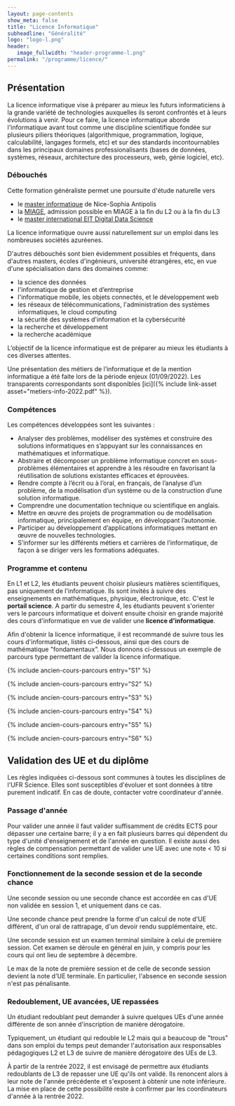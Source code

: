 ```yaml
---
layout: page-contents
show_meta: false
title: "Licence Informatique"
subheadline: "Généralité"
logo: "logo-l.png"
header:
   image_fullwidth: "header-programme-l.png"
permalink: "/programme/licence/"
---
```



## Présentation ##

La licence informatique vise à préparer au mieux les futurs informaticiens
à la grande variété de technologies auxquelles ils seront confrontés et à
leurs évolutions à venir. Pour ce faire, la licence informatique
aborde l'informatique avant tout comme une discipline
scientifique fondée sur plusieurs piliers théoriques (algorithmique, programmation, logique, calculabilité, langages formels, etc) et sur des standards
incontournables dans les principaux domaines professionalisants (bases de données, systèmes, réseaux, architecture des processeurs, web, génie logiciel, etc).

### Débouchés ##

Cette formation généraliste permet une poursuite d'étude naturelle vers

- le [master informatique](http://i3s.unice.fr/master-info)  de Nice-Sophia Antipolis
- la [MIAGE](https://www.miage-nice.fr), admission possible en MIAGE à la fin du L2 ou à la fin du L3
- le [master international EIT Digital Data Science](https://masterschool.eitdigital.eu/programmes/data-science)

La licence informatique ouvre aussi naturellement sur un emploi dans
les nombreuses sociétés azuréenes.

D'autres débouchés sont bien évidemment possibles et fréquents, dans d'autres masters, écoles d'ingénieurs, université étrangères, etc, en vue d'une spécialisation dans des domaines comme:

- la science des données
- l'informatique de gestion et d’entreprise
- l'informatique mobile, les objets connectés, et le développement web
- les réseaux de télécommunications, l'administration des systèmes informatiques, le cloud computing
- la sécurité des systèmes d'information et la cybersécurité
- la recherche et développement
- la recherche académique

L’objectif de la licence informatique est de préparer au mieux les étudiants à ces diverses attentes.

Une présentation des métiers de l’informatique et de la mention informatique a été faite lors de la période enjeux (01/09/2022).
Les transparents correspondants sont disponibles [ici]({% include link-asset asset="metiers-info-2022.pdf" %}).


### Compétences ###

Les compétences développées sont les suivantes :

- Analyser des problèmes, modéliser des systèmes et construire des solutions informatiques en s’appuyant sur les connaissances en mathématiques et informatique.
- Abstraire et décomposer un problème informatique concret en sous-problèmes élémentaires et apprendre à les résoudre en favorisant la réutilisation de solutions existantes efficaces et éprouvées.
- Rendre compte à l’écrit ou à l’oral, en français, de l’analyse d’un problème, de la modélisation d’un système ou de la construction d’une solution informatique.
- Comprendre une documentation technique ou scientifique en anglais.
- Mettre en œuvre des projets de programmation ou de modélisation informatique, principalement en équipe, en développant l’autonomie.
- Participer au développement d’applications informatiques mettant en œuvre de nouvelles technologies.
- S’informer sur les différents métiers et carrières de l’informatique, de façon à se diriger vers les formations adéquates.

### Programme et contenu ###

En L1 et L2, les étudiants peuvent choisir plusieurs matières
scientifiques, pas uniquement de l'informatique. Ils sont invités à
suivre des enseignements en mathématiques, physique, électronique,
etc. C'est le **portail science**. A partir du semestre 4, les
étudiants peuvent s'orienter vers le parcours informatique et doivent
ensuite choisir en grande majorité des cours d'informatique en vue de
valider une **licence d'informatique**.

Afin d'obtenir la licence informatique, il est recommandé de suivre
tous les cours d'informatique, listés ci-dessous, ainsi que des cours
de mathématique "fondamentaux". Nous donnons ci-dessous un exemple de
parcours type permettant de valider la licence informatique.

{% include ancien-cours-parcours entry="S1" %}

{% include ancien-cours-parcours entry="S2" %}

{% include ancien-cours-parcours entry="S3" %}

{% include ancien-cours-parcours entry="S4" %}

{% include ancien-cours-parcours entry="S5" %}

{% include ancien-cours-parcours entry="S6" %}


## Validation des UE et du diplôme  ##

Les règles indiquées ci-dessous sont communes à toutes les disciplines de l'UFR Science. Elles sont susceptibles d'évoluer et sont données à titre purement indicatif. En cas de doute, contacter votre coordinateur d'année.


### Passage d'année ###

Pour valider une année il faut valider suffisamment de crédits ECTS pour dépasser une certaine barre; il y a en fait plusieurs barres qui dépendent du type d'unité d'enseignement et de l'année en question. Il existe aussi des règles de compensation permettant de valider une UE avec une note < 10 si certaines conditions sont remplies.


### Fonctionnement de la seconde session et de la seconde chance ###

Une seconde session ou une seconde chance est accordée en cas d'UE non validée en session 1, et uniquement dans ce cas.

Une seconde chance peut prendre la forme d'un calcul de note d'UE différent, d'un oral de rattrapage, d'un devoir rendu supplémentaire, etc.

Une seconde session est un examen terminal similaire à celui de première session. Cet examen se déroule en général en juin, y compris pour les cours qui ont lieu de septembre à décembre.

Le max de la note de première session et de celle de seconde session devient la note d'UE terminale.
En particulier, l'absence en seconde session n'est pas pénalisante.

### Redoublement, UE avancées, UE repassées ###

Un étudiant redoublant peut demander à suivre quelques UEs d'une année différente
de son année d'inscription de manière dérogatoire.

Typiquement, un étudiant qui redouble le L2 mais qui a beaucoup de "trous" dans son emploi du temps peut demander l'autorisation
aux responsables pédagogiques L2 et L3
de suivre de manière dérogatoire des UEs de L3.

À partir de la rentrée 2022, il est envisagé de permettre aux étudiants redoublants de L3 de repasser une UE qu'ils ont validé.
Ils renoncent alors à leur note de l'année précédente et s'exposent à obtenir une note inférieure.
La mise en place de cette possibilité reste à confirmer par les coordinateurs d'année à la rentrée 2022.
